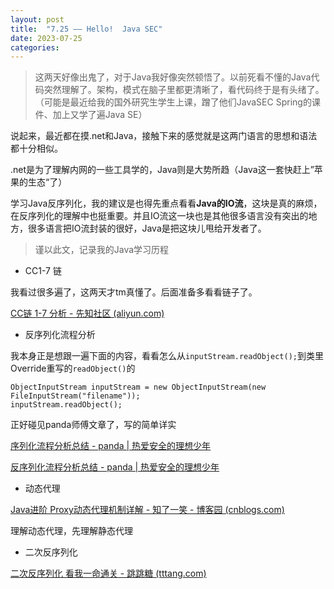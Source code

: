```yaml
---
layout: post
title:  "7.25 —— Hello!  Java SEC"
date: 2023-07-25
categories: 
---
```




>  这两天好像出鬼了，对于Java我好像突然顿悟了。以前死看不懂的Java代码突然理解了。架构，模式在脑子里都更清晰了，看代码终于是有头绪了。（可能是最近给我的国外研究生学生上课，蹭了他们JavaSEC Spring的课件、加上又学了遍Java SE）



说起来，最近都在摸.net和Java，接触下来的感觉就是这两门语言的思想和语法都十分相似。

.net是为了理解内网的一些工具学的，Java则是大势所趋（Java这一套快赶上”苹果的生态“了）

学习Java反序列化，我的建议是也得先重点看看**Java的IO流**，这块是真的麻烦，在反序列化的理解中也挺重要。并且IO流这一块也是其他很多语言没有突出的地方，很多语言把IO流封装的很好，Java是把这块儿甩给开发者了。



> 谨以此文，记录我的Java学习历程

* CC1-7 链

我看过很多遍了，这两天才tm真懂了。后面准备多看看链子了。

[CC链 1-7 分析 - 先知社区 (aliyun.com)](https://xz.aliyun.com/t/9409#toc-0)



* 反序列化流程分析

我本身正是想跟一遍下面的内容，看看怎么从`inputStream.readObject();`到类里Override重写的`readObject()`的

```
ObjectInputStream inputStream = new ObjectInputStream(new FileInputStream("filename"));
inputStream.readObject();
```

正好碰见panda师傅文章了，写的简单详实

[序列化流程分析总结 - panda \| 热爱安全的理想少年](https://www.cnpanda.net/sec/893.html)

[反序列化流程分析总结 - panda \| 热爱安全的理想少年](https://www.cnpanda.net/sec/928.html)





* 动态代理

[Java进阶  Proxy动态代理机制详解 - 知了一笑 - 博客园 (cnblogs.com)](https://www.cnblogs.com/cicada-smile/p/14942945.html)

理解动态代理，先理解静态代理



* 二次反序列化

[二次反序列化 看我一命通关 - 跳跳糖 (tttang.com)](https://tttang.com/archive/1701/#toc_signedobject)
